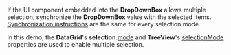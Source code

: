 If the UI component embedded into the **DropDownBox** allows multiple selection, synchronize the **DropDownBox** value with the selected items. [Synchronization instructions](/Demos/WidgetsGallery/Demo/DropDownBox/SingleSelection/NetCore/Light/) are the same for every selection mode.

In this demo, the **DataGrid**'s **selection**.[mode](/Documentation/ApiReference/UI_Widgets/dxDataGrid/Configuration/selection/#mode) and **TreeView**'s [selectionMode](/Documentation/ApiReference/UI_Widgets/dxTreeView/Configuration/#selectionMode) properties are used to enable multiple selection.